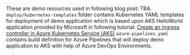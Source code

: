 These are demo resources used in following blog post: TBA.
```deploy/kubernetes-templates``` folder contains Kubernetes YAML templates for deployment of demo application which is based upon AKS HelloWorld application provided by Microsoft in following tutorial: [Create an ingress controller in Azure Kubernetes Service (AKS)](https://docs.microsoft.com/en-us/azure/aks/ingress-basic?tabs=azure-cli)
```azure-pipelines.yaml``` contains build definition for Azure Pipelines that will deploy demo application to AKS with help of Azure DevOps Environments.